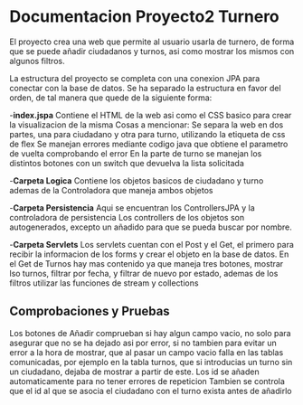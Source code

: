 # Documentacion Proyecto2 Turnero

El proyecto crea una web que permite al usuario usarla de turnero, de forma que 
se puede añadir ciudadanos y turnos, asi como mostrar los mismos con algunos filtros.

La estructura del proyecto se completa con una conexion JPA para conectar con la base de datos.
Se ha separado la estructura en favor del orden, de tal manera que quede de la siguiente forma:

-**index.jspa**
	Contiene el HTML de la web asi como el CSS basico para crear la visualizacion de la misma
	Cosas a mencionar:
	Se separa la web en dos partes, una para ciudadano y otra para turno, utilizando la etiqueta de css de flex
	Se manejan errores mediante codigo java que obtiene el parametro de vuelta comprobando el error
	En la parte de turno se manejan los distintos botones con un switch que devuelva la lista solicitada

-**Carpeta Logica**
	Contiene los objetos basicos de ciudadano y turno ademas de la Controladora que maneja ambos objetos

-**Carpeta Persistencia**
	Aqui se encuentran los ControllersJPA y la controladora de persistencia
	Los controllers de los objetos son autogenerados, excepto un añadido para que se
	  pueda buscar por nombre.
	
-**Carpeta Servlets**
	Los servlets cuentan con el Post y el Get, el primero para recibir la informacion de los forms y crear el 	objeto en la base de datos.
	En el Get de Turnos hay mas contenido ya que maneja tres botones, mostrar lso turnos, filtrar por fecha,
	  y filtrar de nuevo por estado, ademas de los filtros utilizar las funciones de stream y collections

## Comprobaciones y Pruebas
Los botones de Añadir comprueban si hay algun campo vacio, no solo para asegurar que no se ha dejado asi por error, si no tambien 
para evitar un error a la hora de mostrar, que al pasar un campo vacio falla en las tablas comunicadas, por ejemplo en la tabla turnos, 
que si introducias un turno sin un ciudadano, dejaba de mostrar a partir de este.
Los id se añaden automaticamente para no tener errores de repeticion
Tambien se controla que el id al que se asocia el ciudadano con el turno exista antes de añadirlo

